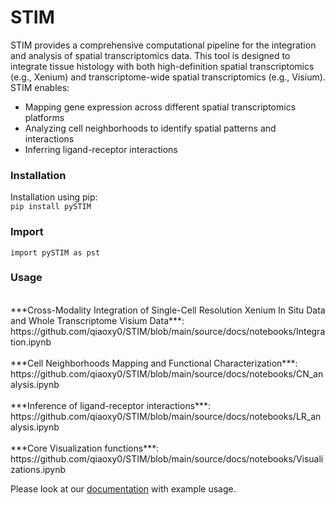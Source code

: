# STIM 

STIM provides a comprehensive computational pipeline for the integration and analysis of spatial transcriptomics data. This tool is designed to integrate tissue histology with both high-definition spatial transcriptomics (e.g., Xenium) and transcriptome-wide spatial transcriptomics (e.g., Visium). STIM enables: 
- Mapping gene expression across different spatial transcriptomics platforms
- Analyzing cell neighborhoods to identify spatial patterns and interactions
- Inferring ligand-receptor interactions

### Installation

Installation using pip:\
`pip install pySTIM` 

### Import
`import pySTIM as pst`

### Usage
<br>
***Cross-Modality Integration of Single-Cell Resolution Xenium In Situ Data and Whole Transcriptome Visium Data***: https://github.com/qiaoxy0/STIM/blob/main/source/docs/notebooks/Integration.ipynb
<br>

<br>
***Cell Neighborhoods Mapping and Functional Characterization***: https://github.com/qiaoxy0/STIM/blob/main/source/docs/notebooks/CN_analysis.ipynb
<br>

<br>
***Inference of ligand-receptor interactions***: https://github.com/qiaoxy0/STIM/blob/main/source/docs/notebooks/LR_analysis.ipynb
<br>

<br>
***Core Visualization functions***: https://github.com/qiaoxy0/STIM/blob/main/source/docs/notebooks/Visualizations.ipynb
<br>

Please look at our [documentation](https://stim-tutorial.readthedocs.io/) with example usage. 


